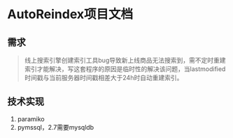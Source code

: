 # AutoReindex项目文档 #
## 需求 ##

> 线上搜索引擎创建索引工具bug导致新上线商品无法搜索到，需不定时重建索引才能解决，写这套程序的原因是临时性的解决该问题，当lastmodified时间戳与当前服务器时间戳相差大于24h时自动重建索引。

## 技术实现 ##
1.	paramiko
2.	pymssql，2.7需要mysqldb
